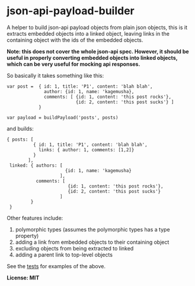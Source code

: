 json-api-payload-builder
========================

A helper to build json-api payload objects from plain json objects, this is it extracts embedded objects into 
a linked object, leaving links in the containing object with the ids of the embedded objects.

**Note: this does not cover the whole json-api spec.  However, it should be useful in properly converting
embedded objects into linked objects, which can be very useful for mocking api responses.**

So basically it takes something like this:

    var post =  { id: 1, title: 'P1', content: 'blah blah', 
                  author: {id: 1, name: 'kagemusha},
                  comments: [ {id: 1, content: 'this post rocks'}, 
                              {id: 2, content: 'this post sucks'} ]
                }

    var payload = buildPayload('posts', posts)


and builds:

    { posts: [ 
              { id: 1, title: 'P1', content: 'blah blah', 
                links: { author: 1, comments: [1,2]}
              }
            ],
     linked: { authors: [
                          {id: 1, name: 'kagemusha}
                        ],
               comments: [ 
                           {id: 1, content: 'this post rocks'}, 
                           {id: 2, content: 'this post sucks'} 
                        ]
             }
     }
              
                  
Other features include:

1. polymorphic types (assumes the polymorphic types has a type property)
2. adding a link from embedded objects to their containing object
3. excluding objects from being extracted to linked 
4. adding a parent link to top-level objects


See the [tests](https://github.com/kagemusha/json-api-payload-builder/blob/master/test/tests.js) for examples of the above.


**License: MIT**
